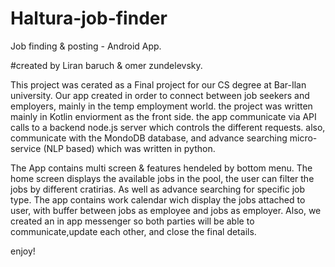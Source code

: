 # Haltura-job-finder
Job finding &amp; posting - Android App.

#created by Liran baruch & omer zundelevsky.

This project was cerated as a Final project for our CS degree at Bar-Ilan university.
Our app created in order to connect between job seekers and employers, mainly in the temp employment world. 
the project was written mainly in Kotlin enviorment as the front side. 
the app communicate via API calls to a backend node.js server which controls the different requests.
also, communicate with the MondoDB database, and advance searching micro-service (NLP based) which was written in python.

The App contains multi screen & features hendeled by bottom menu.
The home screen displays the available jobs in the pool, the user can filter the jobs by different cratirias. As well as advance searching for specific job type.
The app contains work calendar wich display the jobs attached to user, with buffer between jobs as employee and jobs as employer.
Also, we created an in app messenger so both parties will be able to communicate,update each other, and close the final details.

enjoy!
